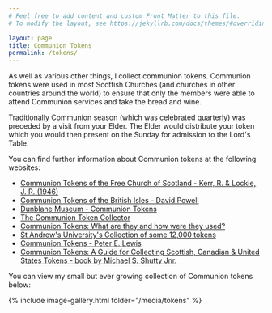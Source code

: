 ```yaml
---
# Feel free to add content and custom Front Matter to this file.
# To modify the layout, see https://jekyllrb.com/docs/themes/#overriding-theme-defaults

layout: page
title: Communion Tokens
permalink: /tokens/
---
```

<script>
function redirectToPage() {
  const currentDate = new Date();
    const dayOfWeek = currentDate.getDay(); // 0 = Sunday, 1 = Monday, ..., 6 = Saturday

      if (dayOfWeek === 0) {
          // Redirect to the desired page on Sundays
              window.location.replace('/sabbath'); // Replace '/path/to/sunday-page' with the actual URL of your Sunday page
                }
                }

                // Call the function when the page loads
                window.onload = redirectToPage;
                </script>
As well as various other things, I collect communion tokens. Communion tokens were used in most Scottish Churches (and churches in other countries around the world) to ensure that only the members were able to attend Communion services and take the bread and wine.

Traditionally Communion season (which was celebrated quarterly) was preceded by a visit from your Elder. The Elder would distribute your token which you would then present on the Sunday for admission to the Lord's Table.

You can find further information about Communion tokens at the following websites:
* [Communion Tokens of the Free Church of Scotland - Kerr, R. & Lockie, J. R. (1946)](https://journals.socantscot.org/index.php/psas/article/view/8230/8198)
* [Communion Tokens of the British Isles - David Powell](https://www.mernick.org.uk/lnc/DPowell/CommunionTokens.htm)
* [Dunblane Museum - Communion Tokens](https://dunblanemuseum.org.uk/communion-tokens/)
* [The Communion Token Collector](https://communiontoken.blog/)
* [Communion Tokens: What are they and how were they used?](https://historylinksdornoch.wordpress.com/2019/10/16/communion-tokens-what-are-they-and-how-were-they-used/)
* [St Andrew's University's Collection of some 12,000 tokens](https://collections.st-andrews.ac.uk/collection/communion-tokens/1004122)
* [Communion Tokens - Peter E. Lewis](https://cccrh.files.wordpress.com/2017/04/communion-tokens.pdf)
* [Communion Tokens: A Guide for Collecting Scottish, Canadian & United States Tokens - book by Michael S. Shutty Jnr.](https://www.amazon.co.uk/Communion-Tokens-Collecting-Scottish-Canadian/dp/1600478786)

You can view my small but ever growing collection of Communion tokens below:

{% include image-gallery.html folder="/media/tokens" %}
